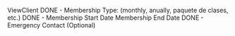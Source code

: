 ViewClient
DONE - Membership Type: (monthly, anually, paquete de clases, etc.)
DONE - Membership Start Date
Membership End Date
DONE - Emergency Contact (Optional)